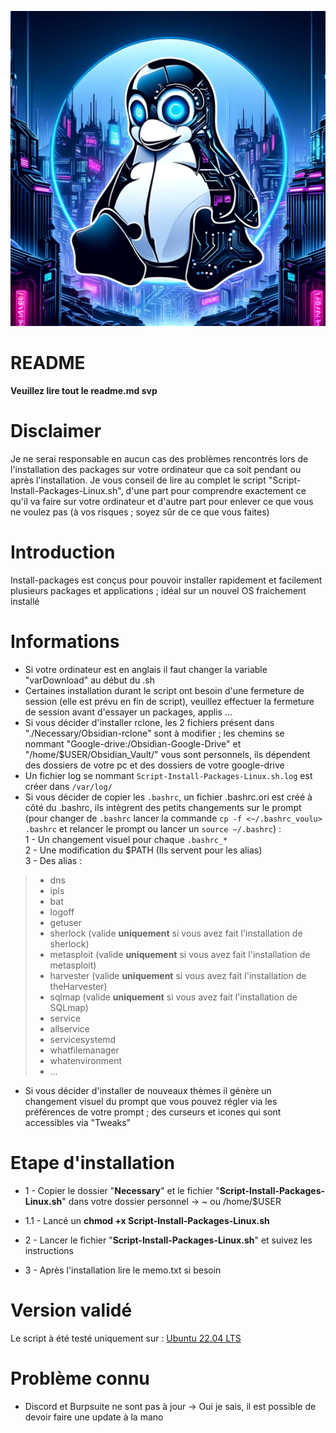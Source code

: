 ![pingouin](./Necessary/Images/Linux.png)

# README

**Veuillez lire tout le readme.md svp**

# Disclaimer

Je ne serai responsable en aucun cas des problèmes rencontrés lors de l'installation des packages sur votre ordinateur que ca soit pendant ou après l'installation. Je vous conseil de lire au complet le script "Script-Install-Packages-Linux.sh", d'une part pour comprendre exactement ce qu'il va faire sur votre ordinateur et d'autre part pour enlever ce que vous ne voulez pas (à vos risques ; soyez sûr de ce que vous faites)

# Introduction

Install-packages est conçus pour pouvoir installer rapidement et facilement plusieurs packages et applications ; idéal sur un nouvel OS fraichement installé

# Informations

- Si votre ordinateur est en anglais il faut changer la variable "varDownload" au début du .sh
- Certaines installation durant le script ont besoin d'une fermeture de session (elle est prévu en fin de script), veuillez effectuer la fermeture de session avant d'essayer un packages, applis ...
- Si vous décider d'installer rclone, les 2 fichiers présent dans "./Necessary/Obsidian-rclone" sont à modifier ; les chemins se nommant "Google-drive:/Obsidian-Google-Drive" et "/home/$USER/Obsidian_Vault/" vous sont personnels, ils dépendent des dossiers de votre pc et des dossiers de votre google-drive
- Un fichier log se nommant `Script-Install-Packages-Linux.sh.log` est créer dans `/var/log/`
- Si vous décider de copier les `.bashrc`, un fichier .bashrc.ori est créé à côté du .bashrc, ils intègrent des petits changements sur le prompt (pour changer de `.bashrc` lancer la commande `cp -f <~/.bashrc_voulu> .bashrc` et relancer le prompt ou lancer un `source ~/.bashrc`) :<br>
1 - Un changement visuel pour chaque `.bashrc_*`<br>
2 - Une modification du $PATH (Ils servent pour les alias)<br>
3 - Des alias :
>- dns
>- ipls
>- bat
>- logoff
>- getuser
>- sherlock (valide **uniquement** si vous avez fait l'installation de sherlock)
>- metasploit (valide **uniquement** si vous avez fait l'installation de metasploit)
>- harvester (valide **uniquement** si vous avez fait l'installation de theHarvester)
>- sqlmap (valide **uniquement** si vous avez fait l'installation de SQLmap)
>- service
>- allservice
>- servicesystemd
>- whatfilemanager
>- whatenvironment
>- ...

- Si vous décider d'installer de nouveaux thèmes il génère un changement visuel du prompt que vous pouvez régler via les préférences de votre prompt ; des curseurs et icones qui sont accessibles via "Tweaks" 

# Etape d'installation

- 1 - Copier le dossier "**Necessary**" et le fichier "**Script-Install-Packages-Linux.sh**" dans votre dossier personnel -> ~ ou /home/$USER

- 1.1 - Lancé un **chmod +x Script-Install-Packages-Linux.sh**

- 2 - Lancer le fichier "**Script-Install-Packages-Linux.sh**" et suivez les instructions

- 3 - Après l'installation lire le memo.txt si besoin

# Version validé

Le script à été testé uniquement sur : 
[Ubuntu 22.04 LTS](https://releases.ubuntu.com/jammy/)

# Problème connu

- Discord et Burpsuite ne sont pas à jour -> Oui je sais, il est possible de devoir faire une update à la mano
